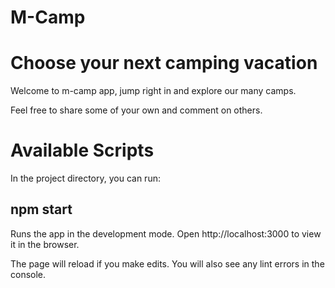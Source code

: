 # M-Camp

# Choose your next camping vacation

Welcome to m-camp app, jump right in and explore our many camps.

Feel free to share some of your own and comment on others.

# Available Scripts

In the project directory, you can run:

## npm start

Runs the app in the development mode.
Open http://localhost:3000 to view it in the browser.

The page will reload if you make edits.
You will also see any lint errors in the console.

